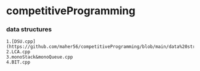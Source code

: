 # competitiveProgramming
### data structures
    1.[DSU.cpp](https://github.com/maher56/competitiveProgramming/blob/main/data%20structures/BIT.cpp)
    2.LCA.cpp
    3.monoStack&monoQueue.cpp
    4.BIT.cpp
